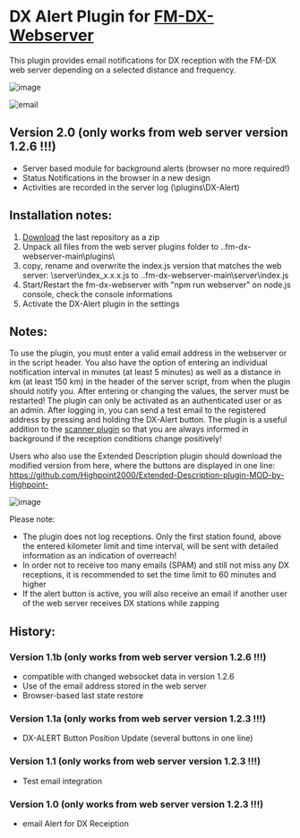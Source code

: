 # DX Alert Plugin for [FM-DX-Webserver](https://github.com/NoobishSVK/fm-dx-webserver)

This plugin provides email notifications for DX reception with the FM-DX web server depending on a selected distance and frequency.

![image](https://github.com/user-attachments/assets/a2b6221d-aff2-4fcd-8c74-03852a467bc6)


![email](https://github.com/user-attachments/assets/f5b91972-d034-47b4-b297-245a43d4b01e)

## Version 2.0 (only works from web server version 1.2.6 !!!)

- Server based module for background alerts (browser no more required!)
- Status Notifications in the browser in a new design
- Activities are recorded in the server log (\plugins\DX-Alert)

## Installation notes:

1. [Download](https://github.com/Highpoint2000/DX-Alert/releases) the last repository as a zip
2. Unpack all files from the web server plugins folder to ..fm-dx-webserver-main\plugins\
3. copy, rename and overwrite the index.js version that matches the web server: \server\index_x.x.x.js to ..fm-dx-webserver-main\server\index.js
4. Start/Restart the fm-dx-webserver with "npm run webserver" on node.js console, check the console informations
5. Activate the DX-Alert plugin in the settings

## Notes: 

To use the plugin, you must enter a valid email address in the webserver or in the script header. You also have the option of entering an individual notification interval in minutes (at least 5 minutes) as well as a distance in km (at least 150 km) in the header of the server script, from when the plugin should notify you. After entering or changing the values, the server must be restarted! The plugin can only be activated as an authenticated user or as an admin. After logging in, you can send a test email to the registered address by pressing and holding the DX-Alert button. The plugin is a useful addition to the [scanner plugin](https://github.com/Highpoint2000/webserver-scanner) so that you are always informed in background if the reception conditions change positively!

Users who also use the Extended Description plugin should download the modified version from here, where the buttons are displayed in one line: https://github.com/Highpoint2000/Extended-Description-plugin-MOD-by-Highpoint-

![image](https://github.com/user-attachments/assets/18a0eae5-af68-4b81-875a-07e385517c79)

Please note:

- The plugin does not log receptions. Only the first station found, above the entered kilometer limit and time interval, will be sent with detailed information as an indication of overreach!
- In order not to receive too many emails (SPAM) and still not miss any DX receptions, it is recommended to set the time limit to 60 minutes and higher
- If the alert button is active, you will also receive an email if another user of the web server receives DX stations while zapping

## History: 

### Version 1.1b (only works from web server version 1.2.6 !!!)

- compatible with changed websocket data in version 1.2.6
- Use of the email address stored in the web server
- Browser-based last state restore

### Version 1.1a (only works from web server version 1.2.3 !!!)

- DX-ALERT Button Position Update (several buttons in one line)

### Version 1.1 (only works from web server version 1.2.3 !!!)

- Test email integration

### Version 1.0 (only works from web server version 1.2.3 !!!)

- email Alert for DX Receiption
